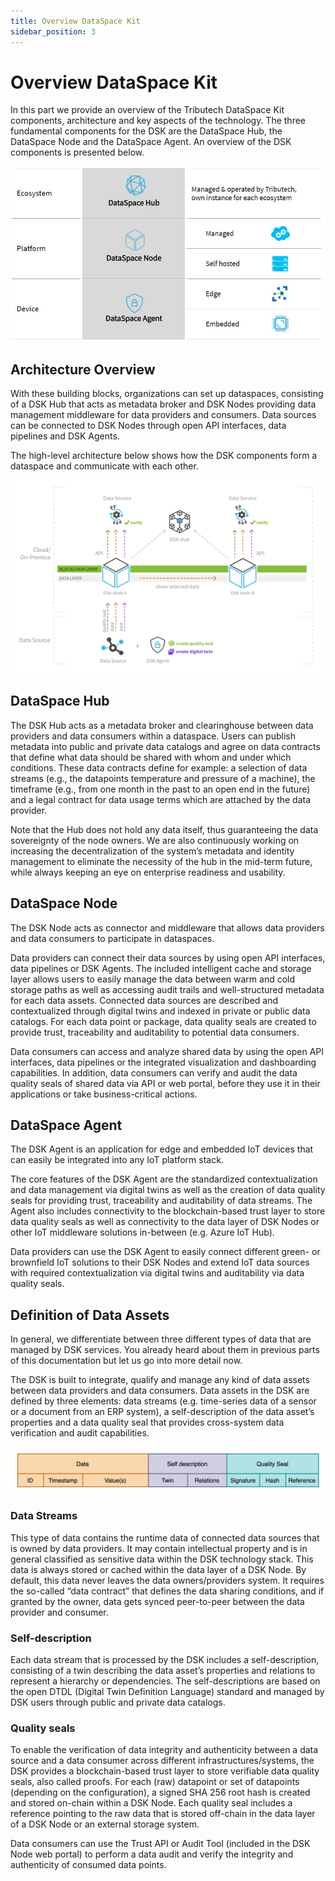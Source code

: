 ```yaml
---
title: Overview DataSpace Kit
sidebar_position: 3
---
```


# Overview DataSpace Kit

In this part we provide an overview of the Tributech DataSpace Kit components, architecture and key aspects of the technology. The three fundamental components for the DSK are the DataSpace Hub, the DataSpace Node and the DataSpace Agent. An overview of the DSK components is presented below.

![Product Overview](../img/introduction/productoverview.jpg)

## Architecture Overview

With these building blocks, organizations can set up dataspaces, consisting of a DSK Hub that acts as metadata broker and DSK Nodes providing data management middleware for data providers and consumers. Data sources can be connected to DSK Nodes through open API interfaces, data pipelines and DSK Agents.

The high-level architecture below shows how the DSK components form a dataspace and communicate with each other.

![Product Overview](../img/introduction/architecture_overview.png)

## DataSpace Hub

The DSK Hub acts as a metadata broker and clearinghouse between data providers and data consumers within a dataspace. Users can publish metadata into public and private data catalogs and agree on data contracts that define what data should be shared with whom and under which conditions. These data contracts define for example: a selection of data streams (e.g., the datapoints temperature and pressure of a machine), the timeframe (e.g., from one month in the past to an open end in the future) and a legal contract for data usage terms which are attached by the data provider.

Note that the Hub does not hold any data itself, thus guaranteeing the data sovereignty of the node owners. We are also continuously working on increasing the decentralization of the system’s metadata and identity management to eliminate the necessity of the hub in the mid-term future, while always keeping an eye on enterprise readiness and usability.

## DataSpace Node

The DSK Node acts as connector and middleware that allows data providers and data consumers to participate in dataspaces.

Data providers can connect their data sources by using open API interfaces, data pipelines or DSK Agents. The included intelligent cache and storage layer allows users to easily manage the data between warm and cold storage paths as well as accessing audit trails and well-structured metadata for each data assets. Connected data sources are described and contextualized through digital twins and indexed in private or public data catalogs. For each data point or package, data quality seals are created to provide trust, traceability and auditability to potential data consumers.

Data consumers can access and analyze shared data by using the open API interfaces, data pipelines or the integrated visualization and dashboarding capabilities. In addition, data consumers can verify and audit the data quality seals of shared data via API or web portal, before they use it in their applications or take business-critical actions.

## DataSpace Agent

The DSK Agent is an application for edge and embedded IoT devices that can easily be integrated into any IoT platform stack.

The core features of the DSK Agent are the standardized contextualization and data management via digital twins as well as the creation of data quality seals for providing trust, traceability and auditability of data streams. The Agent also includes connectivity to the blockchain-based trust layer to store data quality seals as well as connectivity to the data layer of DSK Nodes or other IoT middleware solutions in-between (e.g. Azure IoT Hub).

Data providers can use the DSK Agent to easily connect different green- or brownfield IoT solutions to their DSK Nodes and extend IoT data sources with required contextualization via digital twins and auditability via data quality seals.

## Definition of Data Assets

In general, we differentiate between three different types of data that are managed by DSK services. You already heard about them in previous parts of this documentation but let us go into more detail now.

The DSK is built to integrate, qualify and manage any kind of data assets between data providers and data consumers. Data assets in the DSK are defined by three elements: data streams (e.g. time-series data of a sensor or a document from an ERP system), a self-description of the data asset’s properties and a data quality seal that provides cross-system data verification and audit capabilities.

![Asset Definition](../img/introduction/asset_definition.png)

### Data Streams

This type of data contains the runtime data of connected data sources that is owned by data providers. It may contain intellectual property and is in general classified as sensitive data within the DSK technology stack. This data is always stored or cached within the data layer of a DSK Node. By default, this data never leaves the data owners/providers system. It requires the so-called “data contract” that defines the data sharing conditions, and if granted by the owner, data gets synced peer-to-peer between the data provider and consumer.

### Self-description

Each data stream that is processed by the DSK includes a self-description, consisting of a twin describing the data asset’s properties and relations to represent a hierarchy or dependencies. The self-descriptions are based on the open DTDL (Digital Twin Definition Language) standard and managed by DSK users through public and private data catalogs.

### Quality seals

To enable the verification of data integrity and authenticity between a data source and a data consumer across different infrastructures/systems, the DSK provides a blockchain-based trust layer to store verifiable data quality seals, also called proofs. For each (raw) datapoint or set of datapoints (depending on the configuration), a signed SHA 256 root hash is created and stored on-chain within a DSK Node. Each quality seal includes a reference pointing to the raw data that is stored off-chain in the data layer of a DSK Node or an external storage system.

Data consumers can use the Trust API or Audit Tool (included in the DSK Node web portal) to perform a data audit and verify the integrity and authenticity of consumed data points.
